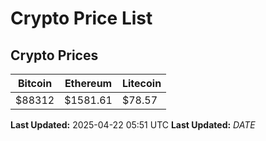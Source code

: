 # Crypto Price List

## Crypto Prices
| Bitcoin | Ethereum | Litecoin |
| ------- | -------- | -------- |
| $88312 | $1581.61 | $78.57 |
**Last Updated:** 2025-04-22 05:51 UTC
**Last Updated:** $DATE$
